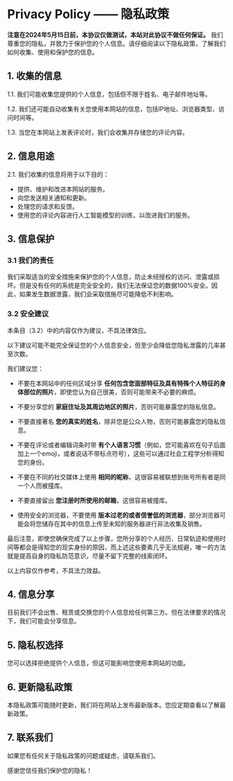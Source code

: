 #  Privacy Policy —— 隐私政策

**注意在2024年5月15日前，本协议仅做测试，本站对此协议不做任何保证。**
我们尊重您的隐私，并致力于保护您的个人信息。请仔细阅读以下隐私政策，了解我们如何收集、使用和保护您的信息。

## 1. 收集的信息

1.1. 我们可能收集您提供的个人信息，包括但不限于姓名、电子邮件地址等。

1.2. 我们还可能自动收集有关您使用本网站的信息，包括IP地址、浏览器类型、访问时间等。

1.3. 当您在本网站上发表评论时，我们会收集并存储您的评论内容。

## 2. 信息用途

2.1. 我们收集的信息将用于以下目的：
   - 提供、维护和改进本网站的服务。
   - 向您发送相关通知和更新。
   - 处理您的请求和反馈。
   - 使用您的评论内容进行人工智能模型的训练，以改进我们的服务。

## 3. 信息保护

### 3.1 我们的责任
我们采取适当的安全措施来保护您的个人信息，防止未经授权的访问、泄露或损坏。但是没有任何的系统是完全安全的，我们无法保证您的数据100%安全。因此，如果发生数据泄露，我们会采取措施尽可能降低不利影响。

### 3.2 安全建议

本条目（3.2）中的内容仅作为建议，不具法律效应。


以下建议可能不能完全保证您的个人信息安全，但至少会降低您隐私泄露的几率甚至次数。

我们建议您：

- 不要在本网站中的任何区域分享 **任何包含您面部特征及具有特殊个人特征的身体部位的照片**，即使您认为自己很美，否则可能带来不必要的麻烦。

- 不要分享您的 **家庭住址及其周边地区的照片**，否则可能暴露您的隐私信息。

- 不要直接著名 **您的真实的姓名**，除非您是公众人物，否则可能暴露您的隐私信息。

- 不要在评论或者编辑词条时带 **有个人语言习惯**（例如，您可能喜欢在句子后面加上一个emoji，或者说话不带标点符号），这些可以通过社会工程学分析得知您的身份。

- 不要在不同的社交媒体上使用 **相同的昵称**，这很容易被联想到账号所有者是同一个人而被撞库。

- 不要直接留出 **您注册时所使用的邮箱**，这很容易被撞库。

- 使用安全的浏览器，不要使用 **版本过老的或者信誉低的浏览器**，部分浏览器可能会将您储存在其中的信息上传至未知的服务器进行非法收集及销售。

最后注意，即使您确保完成了以上步骤，您所分享的个人经历、日常轨迹和使用时间等都会是得知您的现实身份的原因，而上述这些要素几乎无法规避，唯一的方法就是提高自身的隐私防范意识，尽量不留下完整的线索闭环。


以上内容仅作参考，不具法力效益。


## 4. 信息分享

目前我们不会出售、租赁或交换您的个人信息给任何第三方。但在法律要求的情况下，我们可能会分享信息。

## 5. 隐私权选择

您可以选择拒绝提供个人信息，但这可能影响您使用本网站的功能。

## 6. 更新隐私政策

本隐私政策可能随时更新，我们将在网站上发布最新版本。您应定期查看以了解最新政策。

## 7. 联系我们

如果您有任何关于隐私政策的问题或疑虑，请联系我们。

感谢您信任我们保护您的隐私！

